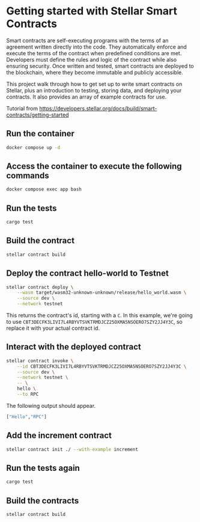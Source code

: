 # Getting started with Stellar Smart Contracts

Smart contracts are self-executing programs with the terms of an agreement written directly into the code. They automatically enforce and execute the terms of the contract when predefined conditions are met. Developers must define the rules and logic of the contract while also ensuring security. Once written and tested, smart contracts are deployed to the blockchain, where they become immutable and publicly accessible.

This project walk through how to get set up to write smart contracts on Stellar, plus an introduction to testing, storing data, and deploying your contracts. It also provides an array of example contracts for use.

Tutorial from https://developers.stellar.org/docs/build/smart-contracts/getting-started

## Run the container

```bash
docker compose up -d
```

## Access the container to execute the following commands

```bash
docker compose exec app bash
```

## Run the tests

```bash
cargo test
```

## Build the contract

```bash
stellar contract build
```

## Deploy the contract hello-world to Testnet

```bash
stellar contract deploy \
    --wasm target/wasm32-unknown-unknown/release/hello_world.wasm \
    --source dev \
    --network testnet
```

This returns the contract's id, starting with a `C`. In this example, we're going to use `CBT3DECFK3LIVI7L4RBYVTSVKTRMDJCZ25OXMA5NSOERO7SZY2JJ4Y3C`, so replace it with your actual contract id.

## Interact with the deployed contract

```bash
stellar contract invoke \
    --id CBT3DECFK3LIVI7L4RBYVTSVKTRMDJCZ25OXMA5NSOERO7SZY2JJ4Y3C \
    --source dev \
    --network testnet \
    -- \
    hello \
    --to RPC
```

The following output should appear.

```bash
["Hello","RPC"]
```

## Add the increment contract

```bash
stellar contract init ./ --with-example increment
```

## Run the tests again

```bash
cargo test
```

## Build the contracts

```bash
stellar contract build
```
